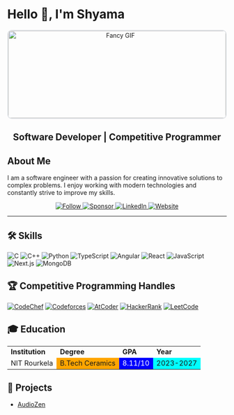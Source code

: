 # Hello 👋, I'm Shyama
<div align="center">
  <img src="https://user-images.githubusercontent.com/74038190/212750155-3ceddfbd-19d3-40a3-87af-8d329c8323c4.gif" alt="Fancy GIF" style="width: 500px; height: 200px; border: 2px solid #e1e4e8; border-radius: 10px;"/>
</div>

<div align="center">
  <h2><strong>Software Developer | Competitive Programmer</strong></h2>
</div>

## About Me

I am a software engineer with a passion for creating innovative solutions to complex problems. I enjoy working with modern technologies and constantly strive to improve my skills.


<div align="center">
  <a href="https://github.com/shyama7004">
    <img src="https://img.shields.io/github/followers/shyama7004?label=Follow&style=social" alt="Follow">
  </a>
  <a href="https://github.com/sponsors/shyama7004">
    <img src="https://img.shields.io/badge/Sponsor-❤-red" alt="Sponsor">
  </a>
  <a href="https://www.linkedin.com/in/sssa23/">
    <img src="https://img.shields.io/badge/LinkedIn-blue?style=flat&logo=linkedin" alt="LinkedIn">
  </a>
  <a href="https://your-website.com">
    <img src="https://img.shields.io/badge/Website-Visit-green" alt="Website">
  </a>
</div>

---

## 🛠️ Skills

![C](https://img.shields.io/badge/-C-00599C?style=for-the-badge&logo=c&logoColor=white)
![C++](https://img.shields.io/badge/-C++-00599C?style=for-the-badge&logo=c%2B%2B&logoColor=white)
![Python](https://img.shields.io/badge/-Python-3776AB?style=for-the-badge&logo=python&logoColor=white)
![TypeScript](https://img.shields.io/badge/-TypeScript-007ACC?style=for-the-badge&logo=typescript&logoColor=white)
![Angular](https://img.shields.io/badge/-Angular-DD0031?style=for-the-badge&logo=angular&logoColor=white)
![React](https://img.shields.io/badge/-React-61DAFB?style=for-the-badge&logo=react&logoColor=black)
![JavaScript](https://img.shields.io/badge/-JavaScript-F7DF1E?style=for-the-badge&logo=javascript&logoColor=black)
![Next.js](https://img.shields.io/badge/-Next.js-000000?style=for-the-badge&logo=nextdotjs&logoColor=white)
![MongoDB](https://img.shields.io/badge/-MongoDB-47A248?style=for-the-badge&logo=mongodb&logoColor=white)


## 🏆 Competitive Programming Handles


[![CodeChef](https://img.shields.io/badge/CodeChef-NA-6b5b95?style=for-the-badge)](https://www.codechef.com/users/shyama7004)
[![Codeforces](https://img.shields.io/badge/Codeforces-NA-1f8acb?style=for-the-badge)](https://codeforces.com/profile/Shyama7004)
[![AtCoder](https://img.shields.io/badge/AtCoder-NA-0097e6?style=for-the-badge)](https://atcoder.jp/users/Shyama7004?contestType=algo)
[![HackerRank](https://img.shields.io/badge/HackerRank-NA-4c8c4a?style=for-the-badge)](https://www.hackerrank.com/profile/sujatabisoyi)
[![LeetCode](https://img.shields.io/badge/LeetCode-NA-ffa116?style=for-the-badge)](https://leetcode.com/u/Shyamasharaya/)



## 🎓 Education

<table>
  <tr>
    <td><strong>Institution</strong></td>
    <td><strong>Degree</strong></td>
    <td><strong>GPA</strong></td>
    <td><strong>Year</strong></td>
  </tr>
  <tr>
    <td>NIT Rourkela</td>
    <td style="background-color: orange;">B.Tech Ceramics</td>
    <td style="background-color: blue; color: white;">8.11/10</td>
    <td style="background-color: cyan;">2023-2027</td>
  </tr>
</table>


## 🚀 Projects

- [AudioZen](https://github.com/shyama7004/AudioZen)

